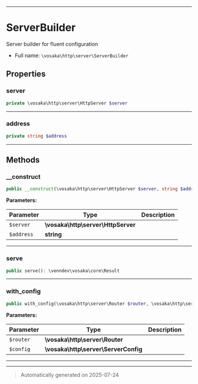 ***

# ServerBuilder

Server builder for fluent configuration



* Full name: `\vosaka\http\server\ServerBuilder`



## Properties


### server



```php
private \vosaka\http\server\HttpServer $server
```






***

### address



```php
private string $address
```






***

## Methods


### __construct



```php
public __construct(\vosaka\http\server\HttpServer $server, string $address): mixed
```








**Parameters:**

| Parameter | Type | Description |
|-----------|------|-------------|
| `$server` | **\vosaka\http\server\HttpServer** |  |
| `$address` | **string** |  |





***

### serve



```php
public serve(): \venndev\vosaka\core\Result
```












***

### with_config



```php
public with_config(\vosaka\http\server\Router $router, \vosaka\http\server\ServerConfig $config): self
```








**Parameters:**

| Parameter | Type | Description |
|-----------|------|-------------|
| `$router` | **\vosaka\http\server\Router** |  |
| `$config` | **\vosaka\http\server\ServerConfig** |  |





***


***
> Automatically generated on 2025-07-24
